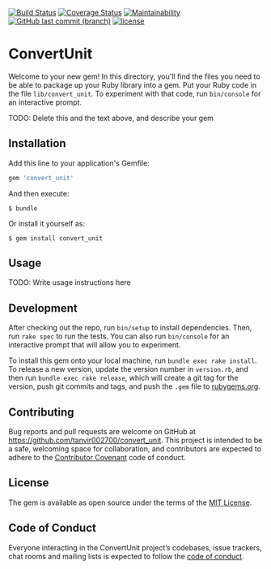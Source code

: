 [![Build Status](https://travis-ci.org/tanvir002700/convert_unit.svg?branch=master)](https://travis-ci.org/tanvir002700/convert_unit)
[![Coverage Status](https://coveralls.io/repos/github/tanvir002700/convert_unit/badge.svg?branch=master)](https://coveralls.io/github/tanvir002700/convert_unit?branch=master)
[![Maintainability](https://api.codeclimate.com/v1/badges/6e3e7ff7c7b040d1680d/maintainability)](https://codeclimate.com/github/tanvir002700/convert_unit/maintainability)
[![GitHub last commit (branch)](https://img.shields.io/github/last-commit/tanvir002700/convert_unit/master.svg)](https://github.com/tanvir002700/convert_unit)
[![license](https://img.shields.io/github/license/tanvir002700/convert_unit.svg)](https://github.com/tanvir002700/convert_unit/blob/master/LICENSE)
# ConvertUnit

Welcome to your new gem! In this directory, you'll find the files you need to be able to package up your Ruby library into a gem. Put your Ruby code in the file `lib/convert_unit`. To experiment with that code, run `bin/console` for an interactive prompt.

TODO: Delete this and the text above, and describe your gem

## Installation

Add this line to your application's Gemfile:

```ruby
gem 'convert_unit'
```

And then execute:

    $ bundle

Or install it yourself as:

    $ gem install convert_unit

## Usage

TODO: Write usage instructions here

## Development

After checking out the repo, run `bin/setup` to install dependencies. Then, run `rake spec` to run the tests. You can also run `bin/console` for an interactive prompt that will allow you to experiment.

To install this gem onto your local machine, run `bundle exec rake install`. To release a new version, update the version number in `version.rb`, and then run `bundle exec rake release`, which will create a git tag for the version, push git commits and tags, and push the `.gem` file to [rubygems.org](https://rubygems.org).

## Contributing

Bug reports and pull requests are welcome on GitHub at https://github.com/tanvir002700/convert_unit. This project is intended to be a safe, welcoming space for collaboration, and contributors are expected to adhere to the [Contributor Covenant](http://contributor-covenant.org) code of conduct.

## License

The gem is available as open source under the terms of the [MIT License](https://opensource.org/licenses/MIT).

## Code of Conduct

Everyone interacting in the ConvertUnit project’s codebases, issue trackers, chat rooms and mailing lists is expected to follow the [code of conduct](https://github.com/tanvir002700/convert_unit/blob/master/CODE_OF_CONDUCT.md).
